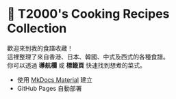 # 🍳 T2000's Cooking Recipes Collection

歡迎來到我的食譜收藏！  
這裡整理了來自香港、日本、韓國、中式及西式的各種食譜。  
你可以透過 **導航欄** 或 **標籤頁** 快速找到想煮的菜式。

- 使用 [MkDocs Material](https://squidfunk.github.io/mkdocs-material/) 建立
- GitHub Pages 自動部署
